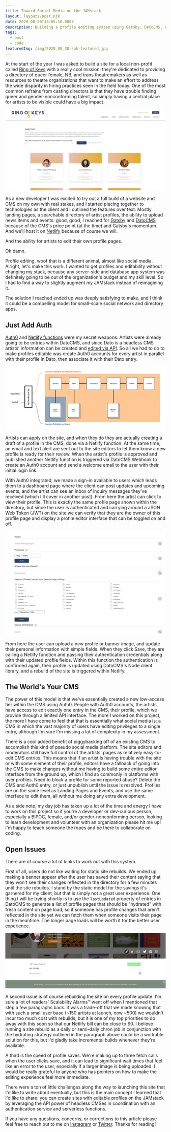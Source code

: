 ```yaml
---
title: Toward Social Media on the JAMstack
layout: layouts/post.njk
date: 2020-08-30T18:05:10.000Z
description: Building a profile editing system using Gatsby, DatoCMS, Auth0, and Netlify Functions.
tags:
  - post
  - code
featuredImg: /img/2020_08_30-rok-featured.jpg
---
```


At the start of the year I was asked to build a site for a local non-profit called [Ring of Keys](https://ringofkeys.org) with a really cool mission: they're dedicated to providing a directory of queer female, NB, and trans theatremakers as well as resources to theatre organizations that want to make an effort to address the wide disparity in hiring practices seen in the field today. One of the most common refrains from casting directors is that they have trouble finding queer and gender-nonconforming talent, so simply having a central place for artists to be visible could have a big impact.

![Screenshot of the directory page of RingOfKeys.com. Hey casting directors, they're right here.](/img/2020_08_30-rok-directory.jpg)

As a new developer I was excited to try out a full build of a website and CMS on my own with real stakes, and I started piecing together to technologies as the client and I outlined the features over text. Mostly landing pages, a searchable directory of artist profiles, the ability to upload news items and events: good, good, I reached for [Gatsby](https://gatsbyjs.org) and [DatoCMS](https://datocms.com) because of the CMS's price point (at the time) and Gatsby's momentum. And we'll host it on [Netlify](https://netlify.com) because of course we will.

And the ability for artists to edit their own profile pages.

Oh damn.

Profile editing, woof that is a different animal, almost like social media. Alright, let's make this work. I wanted to get profiles and editability without changing my stack, because any server-side and database app system was definitely going to be out of the organization's budget and my skill level. So I had to find a way to slightly augment my JAMstack instead of reimagining it.

The solution I reached ended up was deeply satisfying to make, and I think it could be a compelling model for small-scale social network and directory apps.

## Just Add Auth

[Auth0](https://auth0.com) and [Netlify functions](https://docs.netlify.com/functions/build-with-javascript/) were my secret weapons. Artists were already going to be entries within DatoCMS, and since Dato is a headless CMS artists' information can be created and [edited via API](https://www.datocms.com/docs/content-management-api). So all we had to do to make profiles editable was create Auth0 accounts for every artist in parallel with their profile in Dato, then associate it with their Dato entry.

![Architecture diagram of the site showing how the whole site is editable by site editors authorized by DatoCMS, and the profile pages are editable by artists authorized by the third-party service Auth0.](/img/2020_08_30-rok-editability.png)

Artists can apply on the site, and when they do they are actually creating a draft of a profile in the CMS, done via a Netlify function. At the same time, an email and text alert are sent out to the site editors to let them know a new profile is ready for their review. When the artist's profile is approved and published another Netlify function is triggered via DatoCMS Webhook to create an Auth0 account and send a welcome email to the user with their initial login link.

With Auth0 integrated, we made a sign-in available to users which leads them to a dashboard page where the client can post updates and upcoming events, and the artist can see an inbox of inquiry messages they've received (which I'll cover in another post). From here the artist can click to view their profile. This is exactly the same profile page shown within the directory, but since the user is authenticated and carrying around a JSON Web Token (JWT) on the site we can verify that they are the owner of this profile page and display a profile editor interface that can be toggled on and off.

![Screenshot of profile editor page showing some of the profile fields that can be edited, such as the artist's cities they work in, their pronouns, and their vocal range.](/img/2020_08_30-rok-editor.jpg)

From here the user can upload a new profile or banner image, and update their personal information with simple fields. When they click Save, they are calling a Netlify function and passing their authentication credentials along with their updated profile fields. Within this function the authentication is confirmed again, their profile is updated using DatoCMS's Node client library, and a rebuild of the site is triggered within Netlify.

## The World's Your CMS

The power of this model is that we've essentially created a new low-access tier within the CMS using Auth0. People with Auth0 accounts, the artists, have access to edit exactly one entry in the CMS, their profile, which we provide through a limited API interface. The more I worked on this project, the more I have come to feel that that is essentially what social media is; a CMS in which the vast majority of users have editing privileges to a single entry, although I'm sure I'm missing a lot of complexity in my assessment.

There is a cool added benefit of piggybacking off of an existing CMS to accomplish this kind of pseudo social media platform. The site editors and moderators still have full control of the artists' pages as relatively easy-to-edit CMS entries. This means that if an artist is having trouble with the site or with some element of their profile, editors have a fallback of going into the CMS to make changes without me having to build some entire editor interface from the ground up, which I find so commonly in platforms with user profiles. Need to block a profile for some reported abuse? Delete the CMS and Auth0 entry, or just unpublish until the issue is resolved. Profiles are on the same level as Landing Pages and Events, and use the same interface to edit them, all without me doing any extra development.

As a side note, my day job has taken up a lot of the time and energy I have to work on this project so if you're a developer or dev-curious person, especially a BIPOC, female, and/or gender-nonconforming person, looking to learn development and volunteer with an organization please hit me up! I'm happy to teach someone the ropes and be there to collaborate on coding.

## Open Issues

There are of course a lot of kinks to work out with this system. 

First of all, users do not like waiting for static site rebuilds. We ended up making a banner appear after the user has saved their content saying that they won't see their changes reflected in the directory for a few minutes until the site rebuilds. I stand by the static model for the savings it's garnered for my client, but that is simply not a great user experience. One thing I will be trying shortly is to use the `lastUpdated` property of entries in DatoCMS to generate a list of profile pages that should be "hydrated" with fresh content on page load, so if someone has profile changes that aren't reflected in the site yet we can fetch them when someone visits their page in the meantime. The longer page loads will be worth it for the better user experience.

![Screenshot of the banner that appears at the bottom of a profile page after editing it, which reads "Your'e viewing a preview of your new profile content. We're rebuilding the site now with your edits, and you should see them across the site within a few minutes." Not my favorite bit of UX I've created.](/img/2020_08_30-rok-alert.jpg)

A second issue is of course rebuilding the site on every profile update. I'm sure a lot of readers' Scalability Alarms™ went off when I mentioned that step a few paragraphs back. It was a trade-off that we made knowing that with such a small user base (~150 artists at launch, now ~500) we wouldn't incur too much cost with rebuilds, but it is one of my top priorities to do away with this soon so that our Netlify bill can be close to $0. I believe running a site rebuild as a daily or semi-daily chron job in conjunction with the hydrating strategy outlined in the paragraph above could be a workable solution for this, but I'd gladly take incremental builds whenever they're available.

A third is the speed of profile saves. We're making up to three fetch calls when the user clicks save, and it can lead to significant wait times that feel like an error to the user, especially if a larger image is being uploaded. I would be really grateful to anyone who has pointers on how to make the editing experience feel more immediate.

There were a ton of little challenges along the way to launching this site that I'd like to write about eventually, but this is the main concept I learned that I'd like to share: you can create sites with editable profiles on the JAMstack by leveraging the API power of headless CMSes in coordination with an authentication service and serverless functions.

If you have any questions, concerns, or corrections to this article please feel free to reach out to me on [Instagram](https://instagram.com/franknoirot) or [Twitter](https://twitter.com/frank_noirot). Thanks for reading!